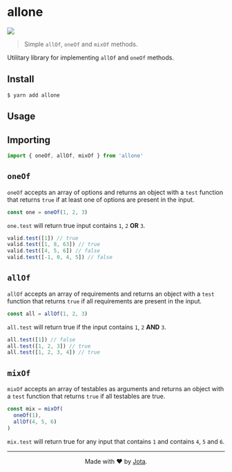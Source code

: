 # allone

![](https://img.shields.io/badge/license-MIT-green)

> Simple `allOf`, `oneOf` and `mixOf` methods.

Utilitary library for implementing `allOf` and `oneOf` methods.

## Install

```
$ yarn add allone
```

## Usage

## Importing

```ts
import { oneOf, allOf, mixOf } from 'allone'
```

## `oneOf`

`oneOf` accepts an array of options and returns an object with a `test` function that returns `true` if at least one of options are present in the input.

```ts
const one = oneOf(1, 2, 3)
```

`one.test` will return true input contains `1`, `2` **OR** `3`.

```ts
valid.test([1]) // true
valid.test([1, 8, 63]) // true
valid.test([4, 5, 6]) // false
valid.test([-1, 0, 4, 5]) // false
```

## `allOf`

`allOf` accepts an array of requirements and returns an object with a `test` function that returns `true` if all requirements are present in the input.


```ts
const all = allOf(1, 2, 3)
```

`all.test` will return true if the input contains `1`, `2` **AND** `3`.

```ts
all.test([1]) // false
all.test([1, 2, 3]) // true
all.test([1, 2, 3, 4]) // true
```

## `mixOf`

`mixOf` accepts an array of testables as arguments and returns an object with a `test` function that returns `true` if all testables are true.

```ts
const mix = mixOf(
  oneOf(1),
  allOf(4, 5, 6)
)
```

`mix.test` will return true for any input that contains `1` and contains `4`, `5` and `6`.

---

<div align="center">
  Made with ❤ by <a href="https://github.com/jotaajunior">Jota</a>.
</div>
